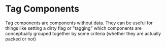 # Tag Components

Tag components are components without data. They can be useful for things like setting a dirty flag or "tagging" which components are conceptually grouped together by some criteria (whether they are actually packed or not)
